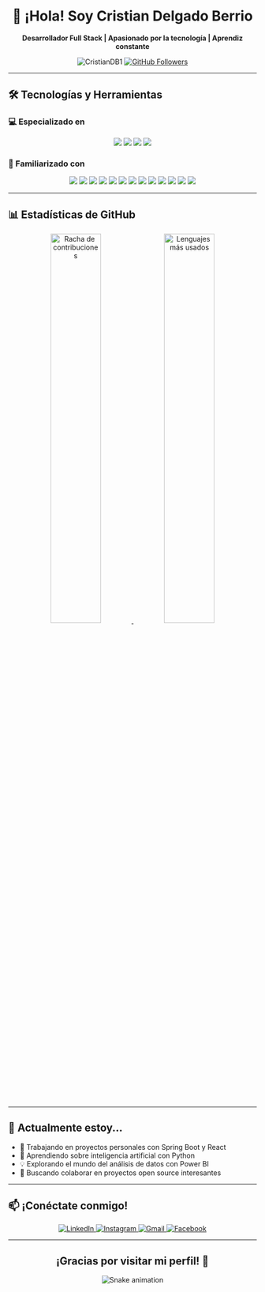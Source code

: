 <h1 align="center">
  👋 ¡Hola! Soy Cristian Delgado Berrio
</h1>

<p align="center">
  <b>Desarrollador Full Stack | Apasionado por la tecnología | Aprendiz constante</b>
</p>

<p align="center">
  <img src="https://komarev.com/ghpvc/?username=CristianDB1&label=Profile%20views&color=0e75b6&style=flat" alt="CristianDB1" /> 
  <a href="https://github.com/CristianDB1?tab=followers">
    <img src="https://img.shields.io/github/followers/CristianDB1?label=Followers&style=social" alt="GitHub Followers">
  </a>
</p>

---

## 🛠 Tecnologías y Herramientas

### 💻 Especializado en
<p align="center">
  <img src="https://img.shields.io/badge/Java-%23007396.svg?style=for-the-badge&logo=java&logoColor=white">
  <img src="https://img.shields.io/badge/JavaScript-%23F7DF1E.svg?style=for-the-badge&logo=javascript&logoColor=black">
  <img src="https://img.shields.io/badge/Spring_Boot-%236DB33F.svg?style=for-the-badge&logo=spring-boot&logoColor=white">
  <img src="https://img.shields.io/badge/Node.js-%23339933.svg?style=for-the-badge&logo=node.js&logoColor=white">
</p>

### 🚀 Familiarizado con
<p align="center">
  <!-- Lenguajes -->
  <img src="https://img.shields.io/badge/Python-%233776AB.svg?style=for-the-badge&logo=python&logoColor=white">
  <img src="https://img.shields.io/badge/C-%2300599C.svg?style=for-the-badge&logo=c&logoColor=white">
  <img src="https://img.shields.io/badge/C%2B%2B-%2300599C.svg?style=for-the-badge&logo=c%2B%2B&logoColor=white">
  
  <!-- Frontend -->
  <img src="https://img.shields.io/badge/React-%2361DAFB.svg?style=for-the-badge&logo=react&logoColor=black">
  <img src="https://img.shields.io/badge/HTML5-%23E34F26.svg?style=for-the-badge&logo=html5&logoColor=white">
  <img src="https://img.shields.io/badge/CSS3-%231572B6.svg?style=for-the-badge&logo=css3&logoColor=white">
  
  <!-- Backend -->
  <img src="https://img.shields.io/badge/Express.js-%23000000.svg?style=for-the-badge&logo=express&logoColor=white">
  
  <!-- Bases de datos -->
  <img src="https://img.shields.io/badge/PostgreSQL-%23336791.svg?style=for-the-badge&logo=postgresql&logoColor=white">
  <img src="https://img.shields.io/badge/MongoDB-%2347A248.svg?style=for-the-badge&logo=mongodb&logoColor=white">
  
  <!-- Herramientas -->
  <img src="https://img.shields.io/badge/Power_BI-%23F2C811.svg?style=for-the-badge&logo=powerbi&logoColor=black">
  <img src="https://img.shields.io/badge/Figma-%23F24E1E.svg?style=for-the-badge&logo=figma&logoColor=white">
  <img src="https://img.shields.io/badge/Postman-%23FF6C37.svg?style=for-the-badge&logo=postman&logoColor=white">
  <img src="https://img.shields.io/badge/Git-%23F05032.svg?style=for-the-badge&logo=git&logoColor=white">
</p>

---

## 📊 Estadísticas de GitHub

<div align="center">
  <!-- Estadísticas principales -->
  <a href="https://github.com/CristianDB1">
    <img width="45%" src="https://github-readme-streak-stats.herokuapp.com/?user=CristianDB1&theme=dark" alt="Racha de contribuciones" />
  </a>
  <!-- Lenguajes más usados -->
  <a href="https://github.com/CristianDB1">
    <img width="45%" src="https://github-readme-stats.vercel.app/api/top-langs/?username=CristianDB1&layout=compact&theme=dark&hide=jupyter%20notebook,lex&langs_count=6" alt="Lenguajes más usados" />
  </a>
</div>

---

## 🌱 Actualmente estoy...

- 🔭 Trabajando en proyectos personales con Spring Boot y React  
- 🌱 Aprendiendo sobre inteligencia artificial con Python  
- 💡 Explorando el mundo del análisis de datos con Power BI  
- 🤝 Buscando colaborar en proyectos open source interesantes  

---

## 📫 ¡Conéctate conmigo!

<p align="center">
  <a href="https://www.linkedin.com/in/cristian-delgado-berrio-1952122ba/" target="_blank">
    <img src="https://img.shields.io/badge/LinkedIn-0077B5?style=for-the-badge&logo=linkedin&logoColor=white" alt="LinkedIn">
  </a>
  <a href="https://www.instagram.com/cristian._db/" target="_blank">
    <img src="https://img.shields.io/badge/Instagram-E4405F?style=for-the-badge&logo=instagram&logoColor=white" alt="Instagram">
  </a>
  <a href="mailto:crdelgadobe@gmail.com" target="_blank">
    <img src="https://img.shields.io/badge/Gmail-D14836?style=for-the-badge&logo=gmail&logoColor=white" alt="Gmail">
  </a>
  <a href="https://www.facebook.com/profile.php?id=100089992998319&locale=es_LA" target="_blank">
    <img src="https://img.shields.io/badge/Facebook-1877F2?style=for-the-badge&logo=facebook&logoColor=white" alt="Facebook">
  </a>
</p>

---

<h2 align="center">¡Gracias por visitar mi perfil! 💖</h2>

<p align="center">
  <img src="https://github.com/CristianDB1/CristianDB1/blob/snake-output/github-contribution-grid-snake.svg" alt="Snake animation" />
</p>
